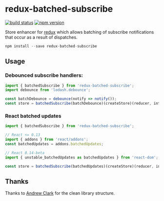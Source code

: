 redux-batched-subscribe
=====================

[![build status](https://img.shields.io/travis/tappleby/redux-batched-subscribe/master.svg?style=flat-square)](https://travis-ci.org/tappleby/redux-batched-subscribe)
[![npm version](https://img.shields.io/npm/v/redux-batched-subscribe.svg?style=flat-square)](https://www.npmjs.com/package/redux-batched-subscribe)

Store enhancer for [redux](https://github.com/gaearon/redux) which allows batching of subscribe notifications that occur as a result of dispatches.

```js
npm install --save redux-batched-subscribe
```

## Usage

### Debounced subscribe handlers:

```js
import { batchedSubscribe } from 'redux-batched-subscribe';
import debounce from 'lodash.debounce';

const batchDebounce = debounce(notify => notify());
const store = batchedSubscribe(batchDebounce)(createStore)(reducer, intialState);
```

### React batched updates

```js
import { batchedSubscribe } from 'redux-batched-subscribe';

// React <= 0.13
import { addons } from 'react/addons';
const batchedUpdates = addons.batchedUpdates;

// React 0.14-beta
import { unstable_batchedUpdates as batchedUpdates } from 'react-dom';

const store = batchedSubscribe(batchedUpdates)(createStore)(reducer, intialState);
```

## Thanks

Thanks to [Andrew Clark](https://github.com/acdlite) for the clean library structure.
